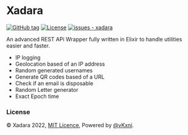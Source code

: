 # Xadara
[![GitHub tag](https://img.shields.io/github/tag/vKxni/xadara?include_prereleases=&sort=semver&color=blue)](https://github.com/vKxni/xadara/releases/)
[![License](https://img.shields.io/badge/License-MIT-blue)](#license)
[![issues - xadara](https://img.shields.io/github/issues/vKxni/xadara)](https://github.com/vKxni/xadara/issues)

An advanced REST APi Wrapper fully written in Elixir to handle utilities easier and faster.

- IP logging
- Geolocation based of an IP address 
- Random generated usernames
- Generate QR codes based of a URL
- Check if an email is disposable
- Random Letter generator
- Exact Epoch time 

### License

© Xadara 2022, [MIT Licence](/LICENSE), Powered by [@vKxni](https://github.com/vKxni).

